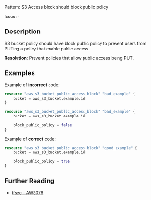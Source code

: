 Pattern: S3 Access block should block public policy

Issue: -

## Description

S3 bucket policy should have block public policy to prevent users from PUTing a policy that enable public access.

**Resolution**: Prevent policies that allow public access being PUT.

## Examples

Example of **incorrect** code:

```terraform
resource "aws_s3_bucket_public_access_block" "bad_example" {
	bucket = aws_s3_bucket.example.id
}

resource "aws_s3_bucket_public_access_block" "bad_example" {
	bucket = aws_s3_bucket.example.id
  
	block_public_policy = false
}
```

Example of **correct** code:

```terraform
resource "aws_s3_bucket_public_access_block" "good_example" {
	bucket = aws_s3_bucket.example.id
  
	block_public_policy = true
}
```

## Further Reading

* [tfsec - AWS076](https://tfsec.dev/docs/aws/AWS076/)